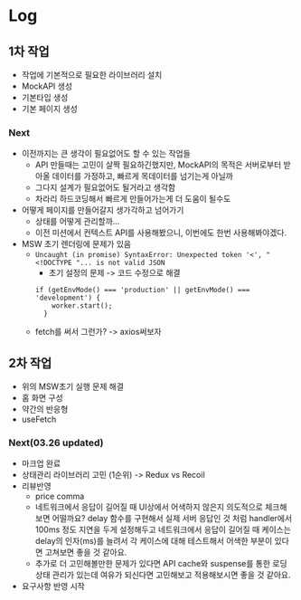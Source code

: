 # Log

## 1차 작업

- 작업에 기본적으로 필요한 라이브러리 설치
- MockAPI 생성
- 기본타입 생성
- 기본 페이지 생성

### Next

- 이전까지는 큰 생각이 필요없어도 할 수 있는 작업들
  - API 만들때는 고민이 살짝 필요하긴했지만, MockAPI의 목적은 서버로부터 받아올 데이터를 가정하고, 빠르게 목데이터를 넘기는게 아닐까
  - 그다지 설계가 필요없어도 될거라고 생각함
  - 차라리 하드코딩해서 빠르게 만들어가는게 더 도움이 될수도
- 어떻게 페이지를 만들어갈지 생가각하고 넘어가기
  - 상태를 어떻게 관리할까...
  - 이전 미션에서 컨텍스트 API를 사용해봤으니, 이번에도 한번 사용해봐야겠다.
- MSW 초기 렌더링에 문제가 있음
  - `Uncaught (in promise) SyntaxError: Unexpected token '<', "<!DOCTYPE "... is not valid JSON`
    - 초기 설정의 문제 -> 코드 수정으로 해결
    ```
    if (getEnvMode() === 'production' || getEnvMode() === 'development') {
        worker.start();
      }
    ```
  - fetch를 써서 그런가? -> axios써보자

## 2차 작업

- 위의 MSW초기 실행 문제 해결
- 홈 화면 구성
- 약간의 반응형
- useFetch

### Next(03.26 updated)

- 마크업 완료
- 상태관리 라이브러리 고민 (1순위) -> Redux vs Recoil
- 리뷰반영
  - price comma
  - 네트워크에서 응답이 길어질 때 UI상에서 어색하지 않은지 의도적으로 체크해보면 어떨까요? delay 함수를 구현해서 실제 서버 응답인 것 처럼 handler에서 100ms 정도 지연을 두게 설정해두고 네트워크에서 응답이 길어질 때 케이스는 delay의 인자(ms)를 늘려서 각 케이스에 대해 테스트해서 어색한 부분이 있다면 고쳐보면 좋을 것 같아요.
  - 추가로 더 고민해볼만한 문제가 있다면 API cache와 suspense를 통한 로딩상태 관리가 있는데 여유가 되신다면 고민해보고 적용해보시면 좋을 것 같아요.
- 요구사항 반영 시작
